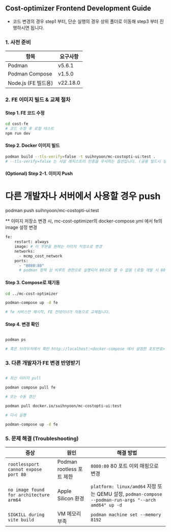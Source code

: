 ## Cost-optimizer Frontend Development Guide

- 코드 변경의 경우 step1 부터, 단순 실행의 경우 상위 폴더로 이동해 step3 부터 진행하시면 됩니다.

### 1. 사전 준비

| 항목                | 요구사항 |
| ------------------- | -------- |
| Podman              | v5.6.1   |
| Podman Compose      | v1.5.0   |
| Node.js (FE 빌드용) | v22.18.0 |

### 2. FE 이미지 빌드 & 교체 절차

#### Step 1. FE 코드 수정

```bash
cd cost-fe
# 코드 수정 후 로컬 테스트
npm run dev
```

#### Step 2. Docker 이미지 빌드

```bash
podman build --tls-verify=false -t suihnyoon/mc-costopti-ui:test .
# --tls-verify=false 는 사설 레지스트리 인증을 무시하는 옵션입니다. (공용 빌드시 생략 가능)
```

#### (Optional) Step 2-1. 이미지 Push

# 다른 개발자나 서버에서 사용할 경우 push

podman push suihnyoon/mc-costopti-ui:test

\*\* 이미지 저장소 변경 시, mc-cost-optimizer의 docker-compose.yml 에서 fe의 image 설정 변경

```bash
fe:
    restart: always
    image: # 이 부분을 원하는 이미지 저장소로 변경
    networks:
      - mcmp_cost_network
    ports:
      - "8080:80"
      # podman 정책 상 비루트 권한으로 실행되어 80으로 열 수 없음 (로컬 개발 시 80 이외의 포트로 확인)
```

#### Step 3. Compose로 재기동

```bash
cd ../mc-cost-optimizer

podman-compose up -d fe

# fe 서비스만 재시작, FE 컨테이너가 자동으로 교체됩니다.
```

#### Step 4. 변경 확인

```bash

podman ps

# 혹은 브라우저에서 확인 http://localhost:<docker-compose 에서 설정한 포트번호>

```

### 3. 다른 개발자가 FE 변경 반영받기

```bash

# 최신 이미지 pull

podman compose pull fe

# 또는 수동 갱신

podman pull docker.io/suihnyoon/mc-costopti-ui:test

# 다시 실행

podman-compose up -d fe
```

### 5. 문제 해결 (Troubleshooting)

| 증상                                    | 원인                      | 해결 방법                                                                                            |
| --------------------------------------- | ------------------------- | ---------------------------------------------------------------------------------------------------- |
| `rootlessport cannot expose port 80`    | Podman rootless 포트 제한 | `8080:80` 80 포트 이외 매핑으로 변경                                                                 |
| `no image found for architecture arm64` | Apple Silicon 환경        | `platform: linux/amd64` 지정 또는 QEMU 설정, `podman-compose --podman-run-args "--arch amd64" up -d` |
| `SIGKILL during vite build`             | VM 메모리 부족            | `podman machine set --memory 8192`                                                                   |
